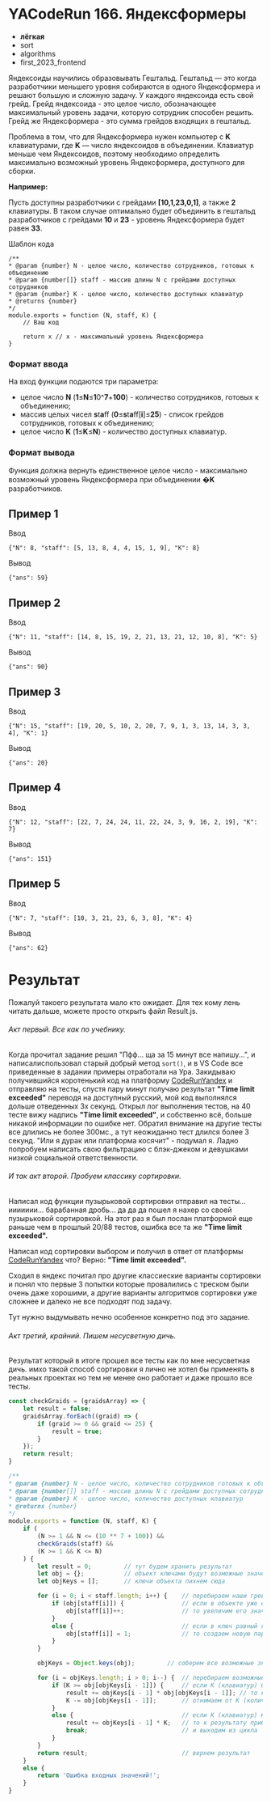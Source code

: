 # YACodeRun 166. Яндексформеры

* **лёгкая**
* sort
* algorithms
* first_2023_frontend

Яндексоиды научились образовывать Гештальд. Гештальд — это когда разработчики меньшего уровня собираются в одного Яндексформера и решают большую и сложную задачу. У каждого яндексоида есть свой грейд. Грейд яндексоида - это целое число, обозначающее максимальный уровень задачи, которую сотрудник способен решить. Грейд же Яндексформера - это сумма грейдов входящих в гештальд.

Проблема в том, что для Яндексформера нужен компьютер с **K** клавиатурами, где **K** — число яндексоидов в объединении. Клавиатур меньше чем Яндексоидов, поэтому необходимо определить максимально возможный уровень Яндексформера, доступного для сборки.

**Например:**

Пусть доступны разработчики с грейдами **[**10**,**1**,**23**,**0**,**1**]**, а также **2** клавиатуры. В таком случае оптимально будет объединить в гештальд разработчиков с грейдами **10** и **23** - уровень Яндексформера будет равен **33**.

Шаблон кода

```
/**
* @param {number} N - целое число, количество сотрудников, готовых к объединению
* @param {number[]} staff - массив длины N с грейдами доступных сотрудников
* @param {number} K - целое число, количество доступных клавиатур
* @returns {number}
*/
module.exports = function (N, staff, K) {
    // Ваш код

    return x // x - максимальный уровень Яндексформера
}
```

### Формат ввода

На вход функции подаются три параметра:

* целое число **N** (**1**≤**N**≤**1**0^**7**+**100**) - количество сотрудников, готовых к объединению;
* массив целых чисел **s**t**a**ff (**0**≤**s**t**a**ff[**i**]≤**25**) - список грейдов сотрудников, готовых к объединению;
* целое число **K** (**1**≤**K**≤**N**) - количество доступных клавиатур.

### Формат вывода

Функция должна вернуть единственное целое число - максимально возможный уровень Яндексформера при объединении �**K** разработчиков.

## Пример 1

Ввод

```
{"N": 8, "staff": [5, 13, 8, 4, 4, 15, 1, 9], "K": 8}
```

Вывод

```
{"ans": 59}
```

## Пример 2

Ввод

```
{"N": 11, "staff": [14, 8, 15, 19, 2, 21, 13, 21, 12, 10, 8], "K": 5}
```

Вывод

```
{"ans": 90}
```

## Пример 3

Ввод

```
{"N": 15, "staff": [19, 20, 5, 10, 2, 20, 7, 9, 1, 3, 13, 14, 3, 3, 4], "K": 1}
```

Вывод

```
{"ans": 20}
```

## Пример 4

Ввод

```
{"N": 12, "staff": [22, 7, 24, 24, 11, 22, 24, 3, 9, 16, 2, 19], "K": 7}
```

Вывод

```
{"ans": 151}
```

## Пример 5

Ввод

```
{"N": 7, "staff": [10, 3, 21, 23, 6, 3, 8], "K": 4}
```

Вывод

```
{"ans": 62}
```

# Результат

Пожалуй такоего результата мало кто ожидает. Для тех кому лень читать дальше, можете просто открыть файл Result.js.

###### Акт первый. Все как по учебнику.

Когда прочитал задание решил "Пфф... ща за 15 минут все напишу...", и написалиспользовал старый добрый метод `sort()`, и в VS Code все приведенные в задании примеры отработали на Ура. Закидываю получившийся коротенький код на платформу [CodeRunYandex](https://coderun.yandex.ru/) и отправляю на тесты, спустя пару минут получаю результат **"Time limit exceeded"** переводя на доступный русский, мой код выполнялся дольше отведенных 3х секунд. Открыл лог выполнения тестов, на 40 тесте вижу надпись **"Time limit exceeded"**, и собственно всё, больше никакой информации по ошибке нет. Обратил внимание на другие тесты все длились не более 300мс., а тут неожиданно тест длился более 3 секунд. "Или я дурак или платформа косячит" - подумал я. Ладно попробуем написать свою фильтрацию с блэк-джеком и девушками низкой социальной ответственности.

###### И так акт второй. Пробуем классику сортировки.

Написал код функции пузырьковой сортировки отправил на тесты... иииииии... барабанная дробь... да да да пошел я нахер со своей пузырьковой сортировкой. На этот раз я был послан платформой еще раньше чем в прошлый 20/88 тестов, ошибка все та же **"Time limit exceeded".**

Написал код сортировки выбором и получил в ответ от платформы [CodeRunYandex](https://coderun.yandex.ru/) что? Верно: **"Time limit exceeded".**

Сходил в яндекс почитал про другие классиеские варианты сортировки и понял что первые 3 попытки которые провалились с треском были очень даже хорошими, а другие варианты алгоритмов сортировки уже сложнее и далеко не все подходят под задачу. 

Тут нужно выдумывать нечно особенное конкретно под это задание.

###### Акт третий, крайний. Пишем несусветную дичь.

Результат который в итоге прошел все тесты как по мне несусветная дичь. имхо такой способ сортировки я лично не хотел бы применять в реальных проектах но тем не менее оно работает и даже прошло все тесты.

```js
const checkGraids = (graidsArray) => {
    let result = false;
    graidsArray.forEach((graid) => {
        if (graid >= 0 && graid <= 25) {
            result = true;
        }
    });
    return result;
}

/**
* @param {number} N - целое число, количество сотрудников готовых к объединению
* @param {number[]} staff - массив длины N с грейдами доступных сотрудников
* @param {number} K - целое число, количество доступных клавиатур
* @returns {number}
*/
module.exports = function (N, staff, K) {
    if (
        (N >= 1 && N <= (10 ** 7 + 100)) &&
        checkGraids(staff) &&
        (K >= 1 && K <= N)
    ) {
        let result = 0;         // тут будем хранить результат
        let obj = {};           // объект ключами будут возможные значения грейдов, а значениями будут их количество
        let objKeys = [];       // ключи объекта пихнем сюда

        for (i = 0; i < staff.length; i++) {    // перебираем наши грейды
            if (obj[staff[i]]) {                // если в объекте уже есть ключ равный грейду
                obj[staff[i]]++;                // то увеличим его значение на 1
            }
            else {                              // если в ключ равный грейду встречаем впервые 
                obj[staff[i]] = 1;              // то создаем новую пару ключ значение 
            }
        }

        objKeys = Object.keys(obj);         // соберем все возможные значения грейдов в один массив из за того что собираем из объекта то получаем уже отсортированный массив

        for (i = objKeys.length; i > 0; i--) {  // перебираем возможные значения грейдов от большего к меньшему
            if (K >= obj[objKeys[i - 1]]) {     // если K (клавиатур) больше или равно количеству разработчиков итерируемого грейда
                result += objKeys[i - 1] * obj[objKeys[i - 1]]; // то к результату прибавим произведение грейда и количества разработчиков с этим грейдом
                K -= obj[objKeys[i - 1]];       // отнимаем от K (количества свободных клавиатур) количество разрабов итерируемого грейда
            }
            else {                              // если K (клавиатур) меньше количества разработчиков итерируемого грейда
                result += objKeys[i - 1] * K;   // то к результату прибавим произведение грейда и количества свободных клавиатур
                break;                          // и выходим из цикла
            }
        }
        return result;                          // вернем результат
    }
    else {
        return 'Ошибка входных значений!';
    }
}

```
